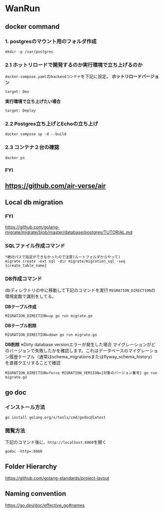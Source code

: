 # WanRun

## docker command

### 1. postgresのマウント用のフォルダ作成

```
mkdir -p /var/postgres
```
### 2.1 ホットリロードで開発するのか実行環境で立ち上げるのか
`docker-compose.yaml`の`backendコンテナ`を下記に設定。
**ホットリロードバージョン**
```
target: Dev
```

**実行環境で立ち上げたい場合**
```
target: Deploy
```

### 2.2 Postgres立ち上げとEchoの立ち上げ

```
docker compose up -d --build
```

### 2.3 コンテナ２台の確認
```
docker ps
```

### FYI
https://github.com/air-verse/air
---

## Local db migration

### FYI
https://github.com/golang-migrate/migrate/blob/master/database/postgres/TUTORIAL.md

### SQLファイル作成コマンド
```
*絶対パスで指定ができなかったので注意(ルートフォルダからやって)
migrate create -ext sql -dir migrate/migration_sql -seq {create_table_name}
```

### DB作成コマンド
dbディレクトリの中に移動して下記のコマンドを実行
`MIGRATION_DIRECTION`の環境変数で識別をしてる。

**DBテーブル作成**
```
MIGRATION_DIRECTION=up go run migrate.go
```

**DBテーブル削除**
```
MIGRATION_DIRECTION=down go run migrate.go
```

**DB削除**
※Dirty database versionエラーが発生した場合
マイグレーションがどのバージョンで失敗したかを確認します。これはデータベースのマイグレーション履歴テーブル（通常はschema_migrationsまたはflyway_schema_history）を直接クエリすることで確認
```
MIGRATION_DIRECTION=force MIGRATION_VERSION={対象のバージョン番号} go run migrate.go
```

## go doc

### インストール方法
```
go install golang.org/x/tools/cmd/godoc@latest
```

### 閲覧方法
下記のコマンド後に、`http://localhost:6060`を開く
```
godoc -http=:6060
```

## Folder Hierarchy
https://github.com/golang-standards/project-layout

## Naming convention
https://go.dev/doc/effective_go#names
